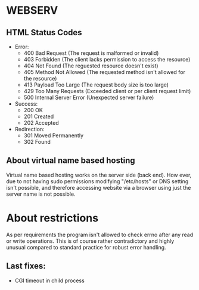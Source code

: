 # WEBSERV

## HTML Status Codes
* Error:
  * 400 Bad Request              (The request is malformed or invalid)
  * 403 Forbidden                (The client lacks permission to access the resource)
  * 404 Not Found                (The reguested resource doesn't exist)
  * 405 Method Not Allowed       (The requested method isn't allowed for the resource)
  * 413 Payload Too Large        (The request body size is too large)
  * 429 Too Many Requests        (Exceeded client or per client request limit)
  * 500 Internal Server Error    (Unexpected server failure)
* Success:
  * 200 OK
  * 201 Created
  * 202 Accepted
* Redirection:
  * 301 Moved Permanently
  * 302 Found

## About virtual name based hosting
Virtual name based hosting works on the server side (back end). How ever, due to not having sudo permissions modifying "/etc/hosts" or DNS setting isn't possible, and therefore accessing website via a browser using just the server name is not possible.

# About restrictions
As per requirements the program isn't allowed to check errno after any read or write operations. This is of course rather contradictory and highly unusual compared to standard practice for robust error handling.

## Last fixes:
* CGI timeout in child process